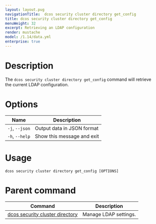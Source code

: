 ```yaml
---
layout: layout.pug
navigationTitle:  dcos security cluster directory get_config
title: dcos security cluster directory get_config
menuWeight: 32
excerpt: Retrieving an LDAP configuration
render: mustache
model: /1.14/data.yml
enterprise: true
---
```


# Description

The `dcos security cluster directory get_config` command will retrieve the current LDAP configuration.

# Options

| Name | Description|
|----------|---------------|
|`-j`, `--json`| Output data in JSON format|
|`-h`, `--help`| Show this message and exit|

# Usage

```
dcos security cluster directory get_config [OPTIONS]
```

# Parent command

| Command | Description |
|---------|-------------|
| [dcos security cluster directory](/mesosphere/dcos/1.14/cli/command-reference/dcos-security/dcos-security-cluster/dcos-security-cluster-directory/) | Manage LDAP settings. |

